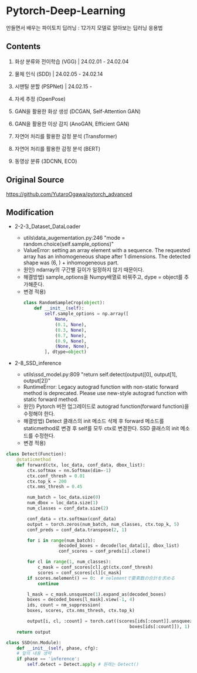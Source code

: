 # Pytorch-Deep-Learning
만들면서 배우는 파이토치 딥러닝 : 12가지 모델로 알아보는 딥러닝 응용법

## Contents
1. 화상 분류와 전이학습 (VGG) | 24.02.01 - 24.02.04

2. 물체 인식 (SDD) | 24.02.05 - 24.02.14

3. 시맨틸 분할 (PSPNet) | 24.02.15 - 

4. 자세 추정 (OpenPose)

5. GAN을 활용한 화상 생성 (DCGAN, Self-Attention GAN)

6. GAN을 활용한 이상 감지 (AnoGAN, Efficient GAN)

7. 자연어 처리를 활용한 감정 분석 (Transformer)

8. 자연어 처리를 활용한 감정 분석 (BERT)

9. 동영상 분류 (3DCNN, ECO)

## Original Source
https://github.com/YutaroOgawa/pytorch_advanced

## Modification
* 2-2-3_Dataset_DataLoader
  * utils\data_augementation.py:246
    "mode = random.choice(self.sample_options)"
  * ValueError: setting an array element with a sequence. The requested array has an inhomogeneous shape after 1 dimensions. The detected shape was (6, ) + inhomogeneous part.
  * 원인) ndarray의 구간별 길이가 일정하지 않기 때문이다.
  * 해결방법) sample_options을 Numpy배열로 바꿔주고, dype = object를 추가해준다.
  * 변경 적용)    
    ```python
    class RandomSampleCrop(object):
    	def __init__(self):
    		self.sample_options = np.array([
    			None,
    			(0.1, None),
    			(0.3, None),
    			(0.7, None),
    			(0.9, None),
    			(None, None),
    		], dtype=object)
    ```
  
* 2-8_SSD_inference
  * utils\ssd_model.py:809
    "return self.detect(output([0], output[1], output[2])"
  * RuntimeError: Legacy autograd function with non-static forward method is deprecated. Please use new-style autograd function with static forward method.
  * 원인) Pytorch 버전 업그레이드로 autograd function(forward function)을 수정해야 한다.
  * 해결방법) Detect 클래스의 init 메소드 삭제 후 forward 메소드를 staticmethod로 변경 후 self를 모두 ctx로 변경한다. SSD 클래스의 init 메소드를 수정한다.
  * 변경 적용)    
```python
class Detect(Function):
	@staticmethod
	def forward(ctx, loc_data, conf_data, dbox_list):
		ctx.softmax = nn.Softmax(dim=-1)
		ctx.conf_thresh = 0.01
		ctx.top_k = 200
		ctx.nms_thresh = 0.45		

		num_batch = loc_data.size(0)
		num_dbox = loc_data.size(1)
		num_classes = conf_data.size(2)

		conf_data = ctx.softmax(conf_data)
		output = torch.zeros(num_batch, num_classes, ctx.top_k, 5)
		conf_preds = conf_data.transpose(2, 1)

		for i in range(num_batch):
                	decoded_boxes = decode(loc_data[i], dbox_list)
                	conf_scores = conf_preds[i].clone()

		for cl in range(1, num_classes):
			c_mask = conf_scores[cl].gt(ctx.conf_thresh)
			scores = conf_scores[cl][c_mask]
		if scores.nelement() == 0:  # nelementで要素数の合計を求める
			continue

		l_mask = c_mask.unsqueeze(1).expand_as(decoded_boxes)
		boxes = decoded_boxes[l_mask].view(-1, 4)
		ids, count = nm_suppression(
		boxes, scores, ctx.nms_thresh, ctx.top_k)

		output[i, cl, :count] = torch.cat((scores[ids[:count]].unsqueeze(1),
                                               boxes[ids[:count]]), 1)
	return output
```
```python
class SSD(nn.Module):
	def __init__(self, phase, cfg):
    # 앞의 내용 생략
	if phase == 'inference':
		self.detect = Detect.apply # 원래는 Detect()
```
